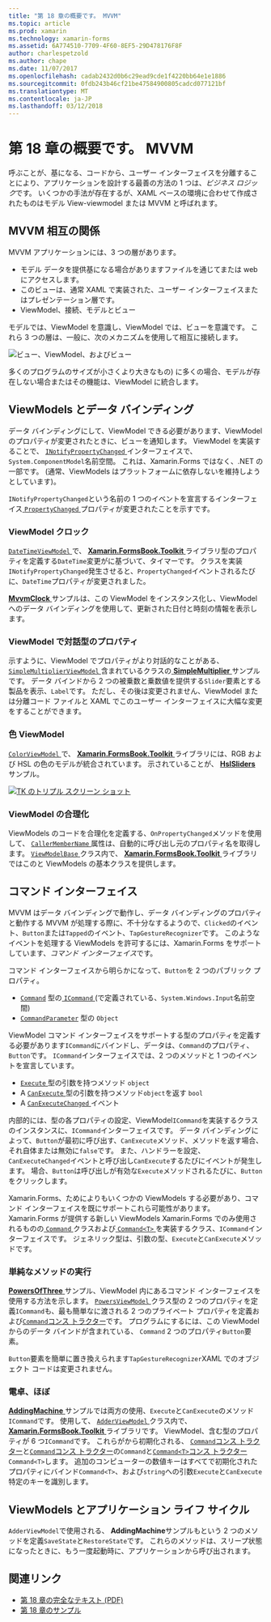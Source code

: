 ```yaml
---
title: "第 18 章の概要です。 MVVM"
ms.topic: article
ms.prod: xamarin
ms.technology: xamarin-forms
ms.assetid: 6A774510-7709-4F60-8EF5-29D478176F8F
author: charlespetzold
ms.author: chape
ms.date: 11/07/2017
ms.openlocfilehash: cadab2432d0b6c29ead9cde1f4220bb64e1e1886
ms.sourcegitcommit: 0fdb243b46cf21be47584900805cadcd077121bf
ms.translationtype: MT
ms.contentlocale: ja-JP
ms.lasthandoff: 03/12/2018
---
```

# <a name="summary-of-chapter-18-mvvm"></a>第 18 章の概要です。 MVVM

呼ぶことが、基になる、コードから、ユーザー インターフェイスを分離することにより、アプリケーションを設計する最善の方法の 1 つは、*ビジネス ロジック*です。 いくつかの手法が存在するが、XAML ベースの環境に合わせて作成されたものはモデル View-viewmodel または MVVM と呼ばれます。

## <a name="mvvm-interrelationships"></a>MVVM 相互の関係

MVVM アプリケーションには、3 つの層があります。

- モデル データを提供基になる場合がありますファイルを通じてまたは web にアクセスします。
- このビューは、通常 XAML で実装された、ユーザー インターフェイスまたはプレゼンテーション層です。
- ViewModel、接続、モデルとビュー

モデルでは、ViewModel を意識し、ViewModel では、ビューを意識です。 これら 3 つの層は、一般に、次のメカニズムを使用して相互に接続します。

![ビュー、ViewModel、およびビュー](images/ch18fg03.png "MVVM")

多くのプログラムのサイズが小さくより大きなもの) に多くの場合、モデルが存在しない場合またはその機能は、ViewModel に統合します。

## <a name="viewmodels-and-data-binding"></a>ViewModels とデータ バインディング

データ バインディングにして、ViewModel できる必要があります、ViewModel のプロパティが変更されたときに、ビューを通知します。 ViewModel を実装することで、 [ `INotifyPropertyChanged` ](https://developer.xamarin.com/api/type/System.ComponentModel.INotifyPropertyChanged/)インターフェイスで、`System.ComponentModel`名前空間。 これは、Xamarin.Forms ではなく、.NET の一部です。 (通常、ViewModels はプラットフォームに依存しないを維持しようとしています)。

`INotifyPropertyChanged`という名前の 1 つのイベントを宣言するインターフェイス[ `PropertyChanged` ](https://developer.xamarin.com/api/type/System.ComponentModel.INotifyPropertyChanged/)プロパティが変更されたことを示すです。

### <a name="a-viewmodel-clock"></a>ViewModel クロック

[ `DateTimeViewModel` ](https://github.com/xamarin/xamarin-forms-book-samples/blob/master/Libraries/Xamarin.FormsBook.Toolkit/Xamarin.FormsBook.Toolkit/DateTimeViewModel.cs)で、 [ **Xamarin.FormsBook.Toolkit** ](https://github.com/xamarin/xamarin-forms-book-samples/tree/master/Libraries/Xamarin.FormsBook.Toolkit/Xamarin.FormsBook.Toolkit)ライブラリ型のプロパティを定義する`DateTime`変更がに基づいて、タイマーです。 クラスを実装`INotifyPropertyChanged`発生させると、`PropertyChanged`イベントされるたびに、`DateTime`プロパティが変更されました。

[ **MvvmClock** ](https://github.com/xamarin/xamarin-forms-book-samples/tree/master/Chapter18/MvvmClock)サンプルは、この ViewModel をインスタンス化し、ViewModel へのデータ バインディングを使用して、更新された日付と時刻の情報を表示します。

### <a name="interactive-properties-in-a-viewmodel"></a>ViewModel で対話型のプロパティ

示すように、ViewModel でプロパティがより対話的なことがある、 [ `SimpleMultiplierViewModel` ](https://github.com/xamarin/xamarin-forms-book-samples/blob/master/Chapter18/SimpleMultiplier/SimpleMultiplier/SimpleMultiplier/SimpleMultiplierViewModel.cs)含まれているクラスの[ **SimpleMultiplier** ](https://github.com/xamarin/xamarin-forms-book-samples/tree/master/Chapter18/SimpleMultiplier)サンプルです。 データ バインドから 2 つの被乗数と乗数値を提供する`Slider`要素とする製品を表示、`Label`です。 ただし、その後は変更されません、ViewModel または分離コード ファイルと XAML でこのユーザー インターフェイスに大幅な変更をすることができます。

### <a name="a-color-viewmodel"></a>色 ViewModel

[ `ColorViewModel` ](https://github.com/xamarin/xamarin-forms-book-samples/blob/master/Libraries/Xamarin.FormsBook.Toolkit/Xamarin.FormsBook.Toolkit/ColorViewModel.cs)で、 [ **Xamarin.FormsBook.Toolkit** ](https://github.com/xamarin/xamarin-forms-book-samples/tree/master/Libraries/Xamarin.FormsBook.Toolkit/Xamarin.FormsBook.Toolkit)ライブラリには、RGB および HSL の色のモデルが統合されています。 示されていることが、 [ **HslSliders** ](https://github.com/xamarin/xamarin-forms-book-samples/tree/master/Chapter18/HslSliders)サンプル。

[![TK のトリプル スクリーン ショット](images/ch18fg08-small.png "HSL カラー モデル")](images/ch18fg08-large.png#lightbox "HSL の色のモデル")

### <a name="streamlining-the-viewmodel"></a>ViewModel の合理化

ViewModels のコードを合理化を定義する、`OnPropertyChanged`メソッドを使用して、 [ `CallerMemberName` ](https://developer.xamarin.com/api/type/System.Runtime.CompilerServices.CallerMemberNameAttribute/)属性は、自動的に呼び出し元のプロパティ名を取得します。 [ `ViewModelBase` ](https://github.com/xamarin/xamarin-forms-book-samples/blob/master/Libraries/Xamarin.FormsBook.Toolkit/Xamarin.FormsBook.Toolkit/ViewModelBase.cs)クラス内で、 [ **Xamarin.FormsBook.Toolkit** ](https://github.com/xamarin/xamarin-forms-book-samples/tree/master/Libraries/Xamarin.FormsBook.Toolkit/Xamarin.FormsBook.Toolkit)ライブラリではこのと ViewModels の基本クラスを提供します。

## <a name="the-command-interface"></a>コマンド インターフェイス

MVVM はデータ バインディングで動作し、データ バインディングのプロパティと動作する MVVM が処理する際に、不十分なするようので、`Clicked`のイベント、`Button`または`Tapped`のイベント、`TapGestureRecognizer`です。 このようなイベントを処理する ViewModels を許可するには、Xamarin.Forms をサポートしています、*コマンド インターフェイス*です。

コマンド インターフェイスから明らかになって、`Button`を 2 つのパブリック プロパティ。

- [`Command`](https://developer.xamarin.com/api/property/Xamarin.Forms.Button.Command/) 型の[ `ICommand` ](https://developer.xamarin.com/api/type/System.Windows.Input.ICommand/) (で定義されている、`System.Windows.Input`名前空間)
- [`CommandParameter`](https://developer.xamarin.com/api/property/Xamarin.Forms.Button.CommandParameter/) 型の `Object`

ViewModel コマンド インターフェイスをサポートする型のプロパティを定義する必要があります`ICommand`にバインドし、データは、`Command`のプロパティ、`Button`です。 `ICommand`インターフェイスでは、2 つのメソッドと 1 つのイベントを宣言しています。

- [ `Execute` ](https://developer.xamarin.com/api/member/System.Windows.Input.ICommand.Execute/p/System.Object/)型の引数を持つメソッド `object`
- A [ `CanExecute` ](https://developer.xamarin.com/api/member/System.Windows.Input.ICommand.CanExecute/p/System.Object/)型の引数を持つメソッド`object`を返す `bool`
- A [ `CanExecuteChanged` ](https://developer.xamarin.com/api/event/System.Windows.Input.ICommand.CanExecuteChanged/)イベント

内部的には、型の各プロパティの設定、ViewModel`ICommand`を実装するクラスのインスタンスに、`ICommand`インターフェイスです。 データ バインディングによって、`Button`が最初に呼び出す、`CanExecute`メソッド、メソッドを返す場合、それ自体または無効に`false`です。 また、ハンドラーを設定、`CanExecuteChanged`イベントと呼び出し`CanExecute`するたびにイベントが発生します。 場合、`Button`は呼び出しが有効な`Execute`メソッドされるたびに、`Button`をクリックします。

Xamarin.Forms、ためによりもいくつかの ViewModels する必要があり、コマンド インターフェイスを既にサポートこれら可能性があります。 Xamarin.Forms が提供する新しい ViewModels Xamarin.Forms でのみ使用されるものの[ `Command` ](https://developer.xamarin.com/api/type/Xamarin.Forms.Command/)クラスおよび[ `Command<T>` ](https://developer.xamarin.com/api/type/Xamarin.Forms.Command%3CT%3E/)を実装するクラス、`ICommand`インターフェイスです。 ジェネリック型は、引数の型、`Execute`と`CanExecute`メソッドです。

### <a name="simple-method-executions"></a>単純なメソッドの実行

[ **PowersOfThree** ](https://github.com/xamarin/xamarin-forms-book-samples/tree/master/Chapter18/PowersOfThree)サンプル、ViewModel 内にあるコマンド インターフェイスを使用する方法を示します。 [ `PowersViewModel` ](https://github.com/xamarin/xamarin-forms-book-samples/blob/master/Chapter18/PowersOfThree/PowersOfThree/PowersOfThree/PowersViewModel.cs)クラス型の 2 つのプロパティを定義`ICommand`も、最も簡単なに渡される 2 つのプライベート プロパティを定義および[`Command`コンス トラクター](https://developer.xamarin.com/api/constructor/Xamarin.Forms.Command.Command/p/System.Action/)です。 プログラムにするには、この ViewModel からのデータ バインドが含まれている、 `Command` 2 つのプロパティ`Button`要素。

`Button`要素を簡単に置き換えられます`TapGestureRecognizer`XAML でのオブジェクト コードは変更されません。

### <a name="a-calculator-almost"></a>電卓、ほぼ

[ **AddingMachine** ](https://github.com/xamarin/xamarin-forms-book-samples/tree/master/Chapter18/AddingMachine)サンプルでは両方の使用、`Execute`と`CanExecute`のメソッド`ICommand`です。 使用して、 [ `AdderViewModel` ](https://github.com/xamarin/xamarin-forms-book-samples/blob/master/Libraries/Xamarin.FormsBook.Toolkit/Xamarin.FormsBook.Toolkit/AdderViewModel.cs)クラス内で、 [ **Xamarin.FormsBook.Toolkit** ](https://github.com/xamarin/xamarin-forms-book-samples/blob/master/Libraries/Xamarin.FormsBook.Toolkit/Xamarin.FormsBook.Toolkit/AdderViewModel.cs)ライブラリです。 ViewModel、含む型のプロパティが 6 つ`ICommand`です。 これらがから初期化される、 [ `Command`コンス トラクター](https://developer.xamarin.com/api/constructor/Xamarin.Forms.Command.Command/p/System.Action/)と[`Command`コンス トラクター](https://developer.xamarin.com/api/constructor/Xamarin.Forms.Command.Command/p/System.Action/System.Func%7BSystem.Boolean%7D/)の`Command`と[`Command<T>`コンス トラクター](https://developer.xamarin.com/api/constructor/Xamarin.Forms.Command%3CT%3E.Command%3CT%3E/p/System.Action%7BT%7D/System.Func%7BT,System.Boolean%7D/)`Command<T>`します。 追加のコンピューターの数値キーはすべてで初期化されたプロパティにバインド`Command<T>`、および`string`への引数`Execute`と`CanExecute`特定のキーを識別します。

## <a name="viewmodels-and-the-application-lifecycle"></a>ViewModels とアプリケーション ライフ サイクル

`AdderViewModel`で使用される、 **AddingMachine**サンプルもという 2 つのメソッドを定義`SaveState`と`RestoreState`です。 これらのメソッドは、スリープ状態になったときに、もう一度起動時に、アプリケーションから呼び出されます。



## <a name="related-links"></a>関連リンク

- [第 18 章の完全なテキスト (PDF)](https://download.xamarin.com/developer/xamarin-forms-book/XamarinFormsBook-Ch18-Apr2016.pdf)
- [第 18 章のサンプル](https://github.com/xamarin/xamarin-forms-book-samples/tree/master/Chapter18)
